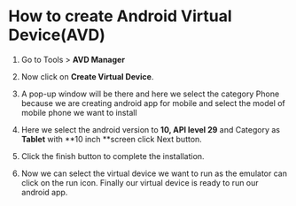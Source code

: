 <div class="cell markdown" id="PBK30k4NHo4W">

# How to create Android Virtual Device(AVD)

1.  Go to Tools \> **AVD Manager**

2.  Now click on **Create Virtual Device**.

3.  A pop-up window will be there and here we select the category Phone
    because we are creating android app for mobile and select the model
    of mobile phone we want to install

4.  Here we select the android version to **10, API level 29** and
    Category as **Tablet** with **10 inch **screen click Next button.

5.  Click the finish button to complete the installation.

6.  Now we can select the virtual device we want to run as the emulator
    can click on the run icon. Finally our virtual device is ready to
    run our android app.

</div>
